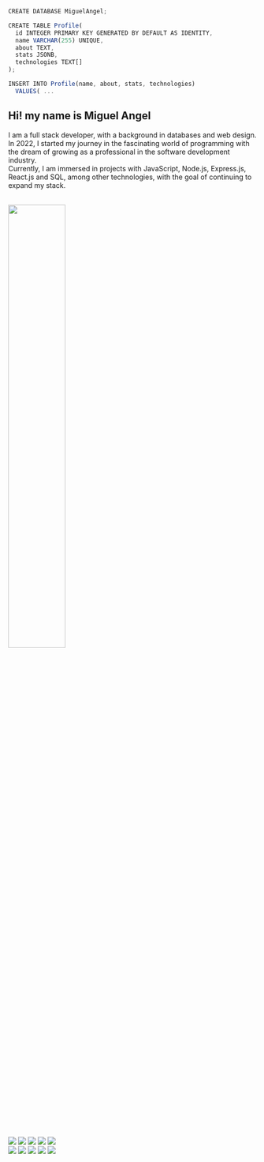 ```js
CREATE DATABASE MiguelAngel;
```

```js
CREATE TABLE Profile(
  id INTEGER PRIMARY KEY GENERATED BY DEFAULT AS IDENTITY,
  name VARCHAR(255) UNIQUE,
  about TEXT,
  stats JSONB,
  technologies TEXT[]
);
```

```js
INSERT INTO Profile(name, about, stats, technologies)
  VALUES( ...
```

## Hi! my name is Miguel Angel

I am a full stack developer, with a background in databases and web design. <br />
In 2022, I started my journey in the fascinating world of programming with the dream of growing as a professional in the software development industry. <br />
Currently, I am immersed in projects with JavaScript, Node.js, Express.js, React.js and SQL, among other technologies, with the goal of continuing to expand my stack.

<br />

<div align="left">
  <img width="48%" src="https://github-readme-stats.vercel.app/api?username=miguelangelcipriano&show=reviews,discussions_started,discussions_answered,prs_merged,prs_merged_percentage&show_icons=true&theme=transparent&title_color=2279BD&text_color=fff&icon_color=2279BD&border_color=3B4048" />
</div>

<br />

<div align="left">
  <img src="https://img.shields.io/badge/-Javascript-000?style=for-the-badge&logo=javascript&color=151515&logoColor=000&labelColor=2279BD">
  <img src="https://img.shields.io/badge/-Node.JS-000?style=for-the-badge&logo=node.js&color=151515&logoColor=000&labelColor=2279BD">
  <img src="https://img.shields.io/badge/-Express.JS-000?style=for-the-badge&logo=express&color=151515&logoColor=000&labelColor=2279BD">
  <img src="https://img.shields.io/badge/-Sequelize-000?style=for-the-badge&logo=sequelize&color=151515&logoColor=000&labelColor=2279BD">
  <img src="https://img.shields.io/badge/-PostgreSQL-000?style=for-the-badge&logo=postgresql&color=151515&logoColor=000&labelColor=2279BD">
</div>
<div align="left">
  <img src="https://img.shields.io/badge/-React.JS-000?style=for-the-badge&logo=react&color=151515&logoColor=000&labelColor=2279BD">
  <img src="https://img.shields.io/badge/-Redux-000?style=for-the-badge&logo=redux&color=151515&logoColor=000&labelColor=2279BD">
  <img src="https://img.shields.io/badge/-HTML-000?style=for-the-badge&logo=html5&color=151515&logoColor=000&labelColor=2279BD">
  <img src="https://img.shields.io/badge/-CSS-000?style=for-the-badge&logo=css3&color=151515&logoColor=000&labelColor=2279BD">
  <img src="https://img.shields.io/badge/-GIT-000?style=for-the-badge&logo=git&color=151515&logoColor=000&labelColor=2279BD">
</div>
